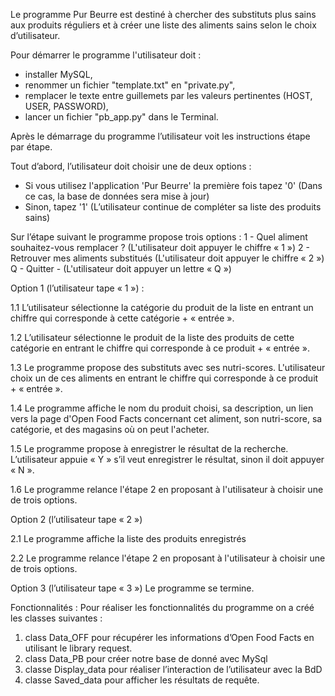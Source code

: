 Le programme Pur Beurre est destiné à chercher des substituts plus sains aux produits réguliers et à créer une liste des aliments sains selon le choix d’utilisateur.

Pour démarrer le programme l'utilisateur doit :
- installer MySQL,
- renommer un fichier "template.txt" en "private.py", 
- remplacer le texte entre guillemets par les valeurs pertinentes (HOST, USER, PASSWORD),
- lancer un fichier "pb_app.py" dans le Terminal.

Après le démarrage du programme l’utilisateur voit les instructions étape par étape.

Tout d’abord, l’utilisateur doit choisir une de deux options :
- Si vous utilisez l'application 'Pur Beurre' la première fois tapez '0' 
(Dans ce cas, la base de données sera mise à jour)
- Sinon, tapez '1' 
(L’utilisateur continue de compléter sa liste des produits sains)

Sur l’étape suivant le programme propose trois options : 
1 - Quel aliment souhaitez-vous remplacer ? (L'utilisateur doit appuyer le chiffre « 1 »)
2 - Retrouver mes aliments substitués (L'utilisateur doit appuyer le chiffre « 2 »)
Q - Quitter - (L'utilisateur doit appuyer un lettre « Q »)

Option 1 (l’utilisateur tape « 1 ») :

1.1 L’utilisateur sélectionne la catégorie du produit de la liste en entrant un chiffre qui corresponde à cette catégorie + « entrée ». 

1.2 L’utilisateur sélectionne le produit de la liste des produits de cette catégorie en entrant le chiffre qui corresponde à ce produit + « entrée ».

1.3 Le programme propose des substituts avec ses nutri-scores. L'utilisateur choix un de ces aliments en entrant le chiffre qui corresponde à ce produit + « entrée ».

1.4 Le programme affiche le nom du produit choisi, sa description, un lien vers la page d'Open Food Facts concernant cet aliment, son nutri-score, sa catégorie, et des magasins où on peut l'acheter.

1.5 Le programme propose à enregistrer le résultat de la recherche. 
L’utilisateur appuie « Y » s’il veut enregistrer le résultat, sinon il doit appuyer « N ».

1.6 Le programme relance l'étape 2 en proposant à l'utilisateur à choisir une de trois options.

Option 2 (l’utilisateur tape « 2 »)
 
2.1 Le programme affiche la liste des produits enregistrés

2.2 Le programme relance l'étape 2 en proposant à l'utilisateur à choisir une de trois options.

Option 3 (l’utilisateur tape « 3 ») 
Le programme se termine. 

Fonctionnalités :
Pour réaliser les fonctionnalités du programme on a créé les classes suivantes :
1) class Data_OFF pour récupérer les informations d’Open Food Facts en utilisant le library request.
2) class Data_PB pour créer notre base de donné avec MySql
3) classe Display_data pour réaliser l’interaction de l’utilisateur avec la BdD
4) classe Saved_data pour afficher les résultats de requête.

